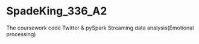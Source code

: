 # SpadeKing_336_A2
The coursework code
Twitter & pySpark Streaming data analysis(Emotional processing)
